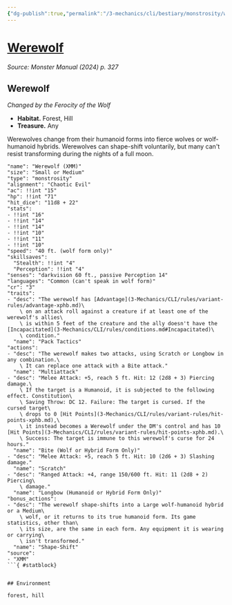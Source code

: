 ```yaml
---
{"dg-publish":true,"permalink":"/3-mechanics/cli/bestiary/monstrosity/werewolf-xmm/","tags":["ttrpg-cli/compendium/src/5e/xmm","ttrpg-cli/monster/cr/3","ttrpg-cli/monster/environment/forest","ttrpg-cli/monster/environment/hill","ttrpg-cli/monster/size/small-or-medium","ttrpg-cli/monster/type/monstrosity"],"created":"2025-02-22T12:02:28.055-05:00","updated":"2025-02-26T17:46:10.372-05:00"}
---
```


# [Werewolf](3-Mechanics/CLI/bestiary/monstrosity/werewolf-xmm.md)
*Source: Monster Manual (2024) p. 327*  

## Werewolf

*Changed by the Ferocity of the Wolf*

- **Habitat.** Forest, Hill  
- **Treasure.** Any  

Werewolves change from their humanoid forms into fierce wolves or wolf-humanoid hybrids. Werewolves can shape-shift voluntarily, but many can't resist transforming during the nights of a full moon.

```statblock
"name": "Werewolf (XMM)"
"size": "Small or Medium"
"type": "monstrosity"
"alignment": "Chaotic Evil"
"ac": !!int "15"
"hp": !!int "71"
"hit_dice": "11d8 + 22"
"stats":
- !!int "16"
- !!int "14"
- !!int "14"
- !!int "10"
- !!int "11"
- !!int "10"
"speed": "40 ft. (wolf form only)"
"skillsaves":
  "Stealth": !!int "4"
  "Perception": !!int "4"
"senses": "darkvision 60 ft., passive Perception 14"
"languages": "Common (can't speak in wolf form)"
"cr": "3"
"traits":
- "desc": "The werewolf has [Advantage](3-Mechanics/CLI/rules/variant-rules/advantage-xphb.md)\
    \ on an attack roll against a creature if at least one of the werewolf's allies\
    \ is within 5 feet of the creature and the ally doesn't have the [Incapacitated](3-Mechanics/CLI/rules/conditions.md#Incapacitated)\
    \ condition."
  "name": "Pack Tactics"
"actions":
- "desc": "The werewolf makes two attacks, using Scratch or Longbow in any combination.\
    \ It can replace one attack with a Bite attack."
  "name": "Multiattack"
- "desc": "Melee Attack: +5, reach 5 ft. Hit: 12 (2d8 + 3) Piercing damage.\
    \ If the target is a Humanoid, it is subjected to the following effect. Constitution\
    \ Saving Throw: DC 12. Failure: The target is cursed. If the cursed target\
    \ drops to 0 [Hit Points](3-Mechanics/CLI/rules/variant-rules/hit-points-xphb.md),\
    \ it instead becomes a Werewolf under the DM's control and has 10 [Hit Points](3-Mechanics/CLI/rules/variant-rules/hit-points-xphb.md).\
    \ Success: The target is immune to this werewolf's curse for 24 hours."
  "name": "Bite (Wolf or Hybrid Form Only)"
- "desc": "Melee Attack: +5, reach 5 ft. Hit: 10 (2d6 + 3) Slashing damage."
  "name": "Scratch"
- "desc": "Ranged Attack: +4, range 150/600 ft. Hit: 11 (2d8 + 2) Piercing\
    \ damage."
  "name": "Longbow (Humanoid or Hybrid Form Only)"
"bonus_actions":
- "desc": "The werewolf shape-shifts into a Large wolf-humanoid hybrid or a Medium\
    \ wolf, or it returns to its true humanoid form. Its game statistics, other than\
    \ its size, are the same in each form. Any equipment it is wearing or carrying\
    \ isn't transformed."
  "name": "Shape-Shift"
"source":
- "XMM"
```{ #statblock}


## Environment

forest, hill